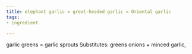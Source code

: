 ```yaml
---
title: elephant garlic = great-headed garlic = Oriental garlic
tags:
- ingredient

---
```

garlic greens = garlic sprouts Substitutes: greens onions + minced garlic,
